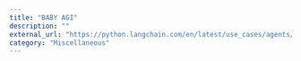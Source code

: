 ```yaml
---
title: "BABY AGI"
description: ""
external_url: "https://python.langchain.com/en/latest/use_cases/agents/baby_agi_with_agent.html"
category: "Miscellaneous"
---
```

